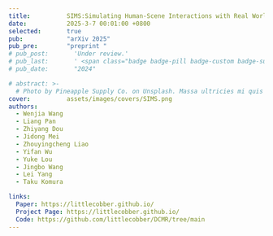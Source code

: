 ```yaml
---
title:          SIMS:Simulating Human-Scene Interactions with Real World Script Planning
date:           2025-3-7 00:01:00 +0800
selected:       true
pub:            "arXiv 2025"
pub_pre:        "preprint "
# pub_post:       'Under review.'
# pub_last:       ' <span class="badge badge-pill badge-custom badge-success">Spotlight</span>'
# pub_date:       "2024"

# abstract: >-
  # Photo by Pineapple Supply Co. on Unsplash. Massa ultricies mi quis hendrerit dolor magna. Arcu non odio euismod lacinia at quis risus sed. Et tortor at risus viverra. Enim neque volutpat ac tincidunt. Dictum varius duis at consectetur lorem donec.
cover:          assets/images/covers/SIMS.png
authors:
  - Wenjia Wang
  - Liang Pan
  - Zhiyang Dou
  - Jidong Mei
  - Zhouyingcheng Liao
  - Yifan Wu
  - Yuke Lou
  - Jingbo Wang
  - Lei Yang
  - Taku Komura

links:
  Paper: https://littlecobber.github.io/
  Project Page: https://littlecobber.github.io/
  Code: https://github.com/littlecobber/DCMR/tree/main
---
```

